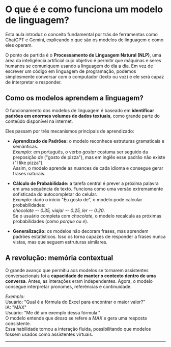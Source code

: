 # O que é e como funciona um modelo de linguagem?

Esta aula introduz o conceito fundamental por trás de ferramentas como
ChatGPT e Gemini, explicando o que são os modelos de linguagem e como
eles operam.

O ponto de partida é o **Processamento de Linguagem Natural (NLP)**, uma
área da inteligência artificial cujo objetivo é permitir que máquinas e
seres humanos se comuniquem usando a linguagem do dia a dia. Em vez de
escrever um código em linguagem de programação, podemos simplesmente
conversar com o computador (texto ou voz) e ele será capaz de
interpretar e responder.

## Como os modelos aprendem a linguagem?

O funcionamento dos modelos de linguagem é baseado em **identificar
padrões em enormes volumes de dados textuais**, como grande parte do
conteúdo disponível na internet.

Eles passam por três mecanismos principais de aprendizado:

-   **Aprendizado de Padrões:** o modelo reconhece estruturas
    gramaticais e semânticas.\
    *Exemplo:* em português, o verbo *gostar* costuma ser seguido da
    preposição *de* ("gosto de pizza"), mas em inglês esse padrão não
    existe ("I like pizza").\
    Assim, o modelo aprende as nuances de cada idioma e consegue gerar
    frases naturais.

-   **Cálculo de Probabilidade:** a tarefa central é prever a próxima
    palavra em uma sequência de texto. Funciona como uma versão
    extremamente sofisticada do autocompletar do celular.\
    *Exemplo:* dado o início "Eu gosto de", o modelo pode calcular
    probabilidades:\
    *chocolate -- 0.35, viajar -- 0.25, ler -- 0.20*.\
    Se o usuário completa com *chocolate*, o modelo recalcula as
    próximas probabilidades (como *porque* ou *e*).

-   **Generalização:** os modelos não decoram frases, mas aprendem
    padrões estatísticos. Isso os torna capazes de responder a frases
    nunca vistas, mas que seguem estruturas similares.

## A revolução: memória contextual

O grande avanço que permitiu aos modelos se tornarem assistentes
conversacionais foi a **capacidade de manter o contexto dentro de uma
conversa**. Antes, as interações eram independentes. Agora, o modelo
consegue interpretar pronomes, referências e continuidade.

*Exemplo:*\
Usuário: "Qual é a fórmula do Excel para encontrar o maior valor?"\
IA: "MAX"\
Usuário: "Me dê um exemplo dessa fórmula."\
O modelo entende que *dessa* se refere a *MAX* e gera uma resposta
consistente.\
Essa habilidade tornou a interação fluida, possibilitando que modelos
fossem usados como assistentes virtuais.

------------------------------------------------------------------------